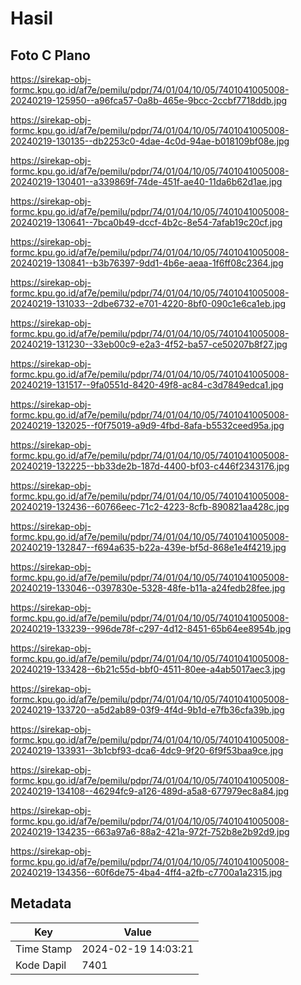 # Hasil

## Foto C Plano

https://sirekap-obj-formc.kpu.go.id/af7e/pemilu/pdpr/74/01/04/10/05/7401041005008-20240219-125950--a96fca57-0a8b-465e-9bcc-2ccbf7718ddb.jpg

https://sirekap-obj-formc.kpu.go.id/af7e/pemilu/pdpr/74/01/04/10/05/7401041005008-20240219-130135--db2253c0-4dae-4c0d-94ae-b018109bf08e.jpg

https://sirekap-obj-formc.kpu.go.id/af7e/pemilu/pdpr/74/01/04/10/05/7401041005008-20240219-130401--a339869f-74de-451f-ae40-11da6b62d1ae.jpg

https://sirekap-obj-formc.kpu.go.id/af7e/pemilu/pdpr/74/01/04/10/05/7401041005008-20240219-130641--7bca0b49-dccf-4b2c-8e54-7afab19c20cf.jpg

https://sirekap-obj-formc.kpu.go.id/af7e/pemilu/pdpr/74/01/04/10/05/7401041005008-20240219-130841--b3b76397-9dd1-4b6e-aeaa-1f6ff08c2364.jpg

https://sirekap-obj-formc.kpu.go.id/af7e/pemilu/pdpr/74/01/04/10/05/7401041005008-20240219-131033--2dbe6732-e701-4220-8bf0-090c1e6ca1eb.jpg

https://sirekap-obj-formc.kpu.go.id/af7e/pemilu/pdpr/74/01/04/10/05/7401041005008-20240219-131230--33eb00c9-e2a3-4f52-ba57-ce50207b8f27.jpg

https://sirekap-obj-formc.kpu.go.id/af7e/pemilu/pdpr/74/01/04/10/05/7401041005008-20240219-131517--9fa0551d-8420-49f8-ac84-c3d7849edca1.jpg

https://sirekap-obj-formc.kpu.go.id/af7e/pemilu/pdpr/74/01/04/10/05/7401041005008-20240219-132025--f0f75019-a9d9-4fbd-8afa-b5532ceed95a.jpg

https://sirekap-obj-formc.kpu.go.id/af7e/pemilu/pdpr/74/01/04/10/05/7401041005008-20240219-132225--bb33de2b-187d-4400-bf03-c446f2343176.jpg

https://sirekap-obj-formc.kpu.go.id/af7e/pemilu/pdpr/74/01/04/10/05/7401041005008-20240219-132436--60766eec-71c2-4223-8cfb-890821aa428c.jpg

https://sirekap-obj-formc.kpu.go.id/af7e/pemilu/pdpr/74/01/04/10/05/7401041005008-20240219-132847--f694a635-b22a-439e-bf5d-868e1e4f4219.jpg

https://sirekap-obj-formc.kpu.go.id/af7e/pemilu/pdpr/74/01/04/10/05/7401041005008-20240219-133046--0397830e-5328-48fe-b11a-a24fedb28fee.jpg

https://sirekap-obj-formc.kpu.go.id/af7e/pemilu/pdpr/74/01/04/10/05/7401041005008-20240219-133239--996de78f-c297-4d12-8451-65b64ee8954b.jpg

https://sirekap-obj-formc.kpu.go.id/af7e/pemilu/pdpr/74/01/04/10/05/7401041005008-20240219-133428--6b21c55d-bbf0-4511-80ee-a4ab5017aec3.jpg

https://sirekap-obj-formc.kpu.go.id/af7e/pemilu/pdpr/74/01/04/10/05/7401041005008-20240219-133720--a5d2ab89-03f9-4f4d-9b1d-e7fb36cfa39b.jpg

https://sirekap-obj-formc.kpu.go.id/af7e/pemilu/pdpr/74/01/04/10/05/7401041005008-20240219-133931--3b1cbf93-dca6-4dc9-9f20-6f9f53baa9ce.jpg

https://sirekap-obj-formc.kpu.go.id/af7e/pemilu/pdpr/74/01/04/10/05/7401041005008-20240219-134108--46294fc9-a126-489d-a5a8-677979ec8a84.jpg

https://sirekap-obj-formc.kpu.go.id/af7e/pemilu/pdpr/74/01/04/10/05/7401041005008-20240219-134235--663a97a6-88a2-421a-972f-752b8e2b92d9.jpg

https://sirekap-obj-formc.kpu.go.id/af7e/pemilu/pdpr/74/01/04/10/05/7401041005008-20240219-134356--60f6de75-4ba4-4ff4-a2fb-c7700a1a2315.jpg


## Metadata

| Key        | Value               |
| ---------- | ------------------- |
| Time Stamp | 2024-02-19 14:03:21 |
| Kode Dapil | 7401                |



